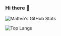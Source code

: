### Hi there 👋

![Matteo's GitHub Stats](https://github-readme-stats.vercel.app/api?username=ammlyy&show_icons=true&theme=onedark&count_private=true)

![Top Langs](https://github-readme-stats.vercel.app/api/top-langs/?username=ammlyy&layout=compact&theme=onedark&count_private=true)

